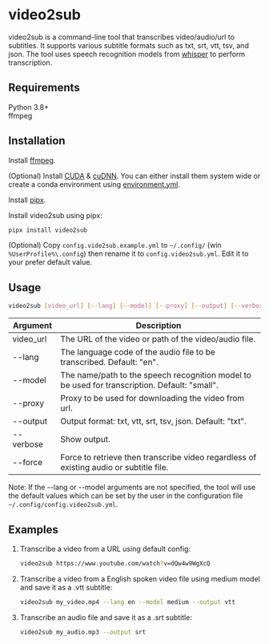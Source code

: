 # video2sub

video2sub is a command-line tool that transcribes video/audio/url to subtitles. It supports various subtitle formats such as txt, srt, vtt, tsv, and json. The tool uses speech recognition models from [whisper](https://github.com/openai/whisper) to perform transcription.

## Requirements

Python 3.8+  
ffmpeg

## Installation

Install [ffmpeg](https://ffmpeg.org/download.html).

(Optional) Install [CUDA](https://developer.nvidia.com/cuda-toolkit) & [cuDNN](https://developer.nvidia.com/cudnn). You can either install them system wide or create a conda environment using [environment.yml](https://github.com/mjysci/video2sub/blob/main/environment.yml).

Install [pipx](https://github.com/pypa/pipx).

Install video2sub using pipx:

```sh
pipx install video2sub
```

(Optional) Copy `config.vide2sub.example.yml` to `~/.config/` (win `%UserProfile%\.config`) then rename it to `config.video2sub.yml`. Edit it to your prefer default value.

## Usage

```sh
video2sub [video_url] [--lang] [--model] [--proxy] [--output] [--verbose] [--force]
```

|Argument|Description|
|---|---|
|video_url|The URL of the video or path of the video/audio file.|
|--lang|The language code of the audio file to be transcribed. Default: "en".|
|--model|The name/path to the speech recognition model to be used for transcription. Default: "small".|
|--proxy|Proxy to be used for downloading the video from url.|
|--output|Output format: txt, vtt, srt, tsv, json. Default: "txt".|
|--verbose|Show output.|
|--force|Force to retrieve then transcribe video regardless of existing audio or subtitle file.|

Note: If the --lang or --model arguments are not specified, the tool will use the default values which can be set by the user in the configuration file `~/.config/config.video2sub.yml`.

## Examples

1. Transcribe a video from a URL using default config:

    ```sh
    video2sub https://www.youtube.com/watch?v=dQw4w9WgXcQ
    ```

1. Transcribe a video from a English spoken video file using medium model and save it as a .vtt subtitle:

    ```sh
    video2sub my_video.mp4 --lang en --model medium --output vtt
    ```

1. Transcribe an audio file and save it as a .srt subtitle:

    ```sh
    video2sub my_audio.mp3 --output srt
    ```
